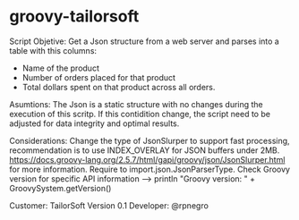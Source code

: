 # groovy-tailorsoft
Script Objetive: Get a Json structure from a web server and parses into a table with this columns: 
- Name of the product
- Number of orders placed for that product
- Total dollars spent on that product across all orders.

Asumtions: The Json is a static structure with no changes during the execution of this scritp. 
If this contidition change, the script need to be adjusted for data integrity and optimal results.

Considerations: Change the type of JsonSlurper to support fast processing, recommendation is to use INDEX_OVERLAY 
for JSON buffers under 2MB. https://docs.groovy-lang.org/2.5.7/html/gapi/groovy/json/JsonSlurper.html for more information. 
Require to import.json.JsonParserType. Check Groovy version for specific API information 
--> println "Groovy version: " + GroovySystem.getVersion()

Customer: TailorSoft
Version 0.1
Developer: @rpnegro
